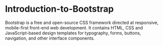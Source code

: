 # Introduction-to-Bootstrap
Bootstrap is a free and open-source CSS framework directed at responsive, mobile-first front-end web development. It contains HTML, CSS and JavaScript-based design templates for typography, forms, buttons, navigation, and other interface components.
